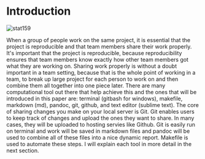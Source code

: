 
<h1>Introduction</h1>

![stat159](../images/stat159-logo.png)

<p>When a group of people work on the same project, it is essential that the project is reproducible
and that team members share their work properly.  It's important that the project is reproducible,
because reproducibility ensures that team members know exactly how other team members got what
they are working on.  Sharing work properly is without a doubt important in a team setting, because
that is the whole point of working in a team, to break up large project for each person to work on and
then combine them all together into one piece later.  There are many computational tool out there
that help achieve this and the ones that will be introduced in this paper are:
terminal (gitbash for windows), makefile, markdown (md), pandoc, git,
github, and text editor (sublime text).  The core of sharing changes you make on your local server
is Git.  Git enables users to keep track of changes and upload the ones they want to share.
In many cases, they will be uploaded to hosting servies like Github.  Git is easily run on terminal
and work will be saved in markdown files and pandoc will be used to combine all of these files
into a nice dynamic report.  Makefile is used to automate these steps.  I will explain each tool
in more detail in the next section.</p>